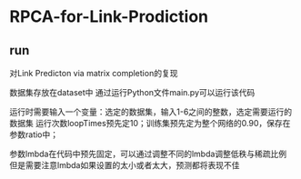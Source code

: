 # RPCA-for-Link-Prodiction
## run
对Link Predicton via matrix completion的复现

数据集存放在dataset中
通过运行Python文件main.py可以运行该代码

运行时需要输入一个变量：选定的数据集，输入1-6之间的整数，选定需要运行的数据集
运行次数loopTimes预先定10；训练集预先定为整个网络的0.90，保存在参数ratio中；

参数lmbda在代码中预先固定，可以通过调整不同的lmbda调整低秩与稀疏比例
但是需要注意lmbda如果设置的太小或者太大，预测都将表现不佳
